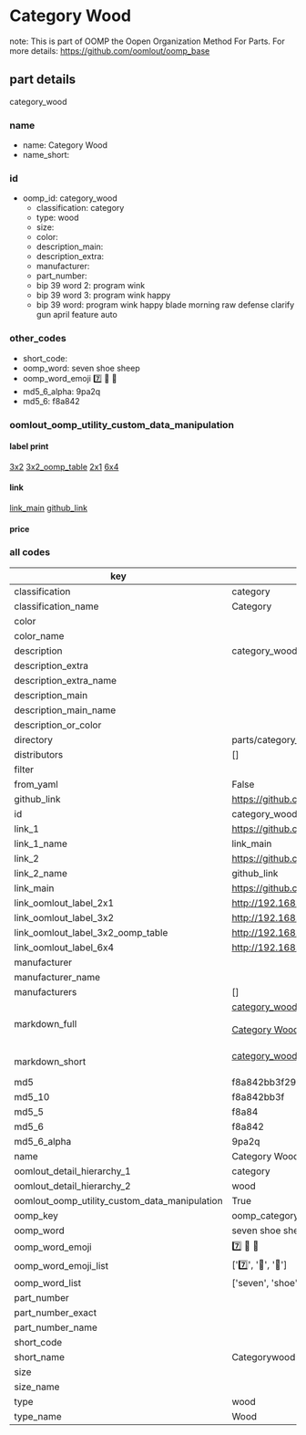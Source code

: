 # Category Wood  

note: This is part of OOMP the Oopen Organization Method For Parts. For more details: https://github.com/oomlout/oomp_base

##  part details



category_wood

### name
* name: Category Wood
* name_short: 
### id
* oomp_id: category_wood
  * classification: category
  * type: wood
  * size: 
  * color: 
  * description_main: 
  * description_extra: 
  * manufacturer: 
  * part_number: 
  * bip 39 word 2: program wink
  * bip 39 word 3: program wink happy
  * bip 39 word: program wink happy blade morning raw defense clarify gun april feature auto

### other_codes
* short_code: 
* oomp_word: seven shoe sheep
* oomp_word_emoji :seven: :shoe: :sheep:
* md5_6_alpha: 9pa2q
* md5_6: f8a842






### oomlout_oomp_utility_custom_data_manipulation
#### label print
[3x2](http://192.168.1.245:1112/?label=oomp%209pa2q)
[3x2_oomp_table](http://192.168.1.107:1112/?label=oomp%209pa2q)
[2x1](http://192.168.1.242:1112/?label=oomp%209pa2q)
[6x4](http://192.168.1.55:1112/?label=oomp%209pa2q)    

#### link

[link_main](https://github.com/oomlout/oomlout_oomp_current_version_messy/tree/main/parts/category_wood) [github_link](https://github.com/oomlout/oomlout_oomp_part_src/tree/main/parts/category_wood)                             

#### price







### all codes 
| key | value |  
| --- | --- |  
| classification | category |  
| classification_name | Category |  
| color |  |  
| color_name |  |  
| description | category_wood |  
| description_extra |  |  
| description_extra_name |  |  
| description_main |  |  
| description_main_name |  |  
| description_or_color |   |  
| directory | parts/category_wood |  
| distributors | [] |  
| filter |  |  
| from_yaml | False |  
| github_link | https://github.com/oomlout/oomlout_oomp_part_src/tree/main/parts/category_wood |  
| id | category_wood |  
| link_1 | https://github.com/oomlout/oomlout_oomp_current_version_messy/tree/main/parts/category_wood |  
| link_1_name | link_main |  
| link_2 | https://github.com/oomlout/oomlout_oomp_part_src/tree/main/parts/category_wood |  
| link_2_name | github_link |  
| link_main | https://github.com/oomlout/oomlout_oomp_current_version_messy/tree/main/parts/category_wood |  
| link_oomlout_label_2x1 | http://192.168.1.242:1112/?label=oomp%209pa2q |  
| link_oomlout_label_3x2 | http://192.168.1.245:1112/?label=oomp%209pa2q |  
| link_oomlout_label_3x2_oomp_table | http://192.168.1.107:1112/?label=oomp%209pa2q |  
| link_oomlout_label_6x4 | http://192.168.1.55:1112/?label=oomp%209pa2q |  
| manufacturer |  |  
| manufacturer_name |  |  
| manufacturers | [] |  
| markdown_full | [category_wood](https://github.com/oomlout/oomlout_oomp_current_version_messy/tree/main/parts/category_wood)<br>[](https://github.com/oomlout/oomlout_oomp_current_version_messy/tree/main/parts/category_wood)<br>[Category Wood](https://github.com/oomlout/oomlout_oomp_current_version_messy/tree/main/parts/category_wood)<br><br> |  
| markdown_short | [category_wood](https://github.com/oomlout/oomlout_oomp_current_version_messy/tree/main/parts/category_wood)<br><br> |  
| md5 | f8a842bb3f29e72eca47f170d1fef55f |  
| md5_10 | f8a842bb3f |  
| md5_5 | f8a84 |  
| md5_6 | f8a842 |  
| md5_6_alpha | 9pa2q |  
| name | Category Wood |  
| oomlout_detail_hierarchy_1 | category |  
| oomlout_detail_hierarchy_2 | wood |  
| oomlout_oomp_utility_custom_data_manipulation | True |  
| oomp_key | oomp_category_wood |  
| oomp_word | seven shoe sheep |  
| oomp_word_emoji | :seven: :shoe: :sheep: |  
| oomp_word_emoji_list | [':seven:', ':shoe:', ':sheep:'] |  
| oomp_word_list | ['seven', 'shoe', 'sheep'] |  
| part_number |  |  
| part_number_exact |  |  
| part_number_name |  |  
| short_code |  |  
| short_name | Categorywood |  
| size |  |  
| size_name |  |  
| type | wood |  
| type_name | Wood |  
